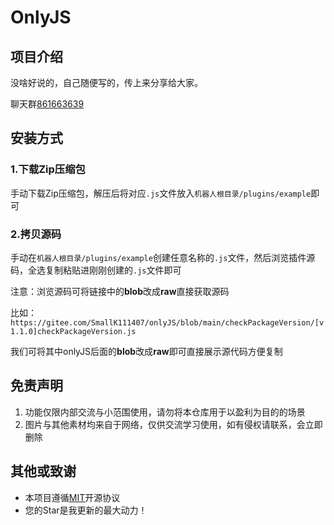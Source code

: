 # OnlyJS

## 项目介绍

没啥好说的，自己随便写的，传上来分享给大家。

聊天群[861663639](http://qm.qq.com/cgi-bin/qm/qr?_wv=1027&k=nZyWO_U-K8ui-K2KnkMdDkYKEzS02Vua&authKey=W7pl9kMvRDPXak3noKsjTJLY7QnuJIARjFL2QeZAbuw9rqWInjj2HIJyL1Mlq4MX&noverify=0&group_code=861663639)

## 安装方式

### 1.下载Zip压缩包

手动下载Zip压缩包，解压后将对应`.js`文件放入`机器人根目录/plugins/example`即可

### 2.拷贝源码

手动在`机器人根目录/plugins/example`创建任意名称的`.js`文件，然后浏览插件源码，全选复制粘贴进刚刚创建的`.js`文件即可

注意：浏览源码可将链接中的**blob**改成**raw**直接获取源码

比如：`https://gitee.com/SmallK111407/onlyJS/blob/main/checkPackageVersion/[v1.1.0]checkPackageVersion.js`

我们可将其中onlyJS后面的**blob**改成**raw**即可直接展示源代码方便复制

## 免责声明

1. 功能仅限内部交流与小范围使用，请勿将本仓库用于以盈利为目的的场景
2. 图片与其他素材均来自于网络，仅供交流学习使用，如有侵权请联系，会立即删除

## 其他或致谢
* 本项目遵循[MIT](./LICENSE)开源协议
* 您的Star是我更新的最大动力！